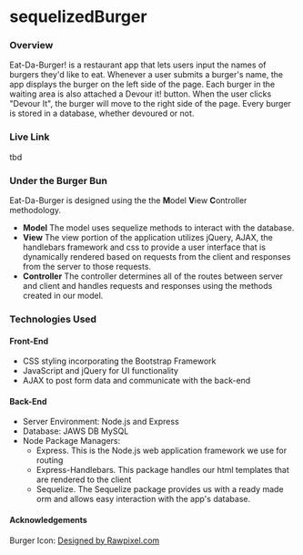 # sequelizedBurger
### Overview
Eat-Da-Burger! is a restaurant app that lets users input the names of burgers they'd like to eat. Whenever a user submits a burger's name, the app displays the burger on the left side of the page. Each burger in the waiting area is also attached a Devour it! button. When the user clicks "Devour It", the burger will move to the right side of the page. Every burger is stored in a database, whether devoured or not.

### Live Link
tbd

### Under the Burger Bun
Eat-Da-Burger is designed using the the **M**odel **V**iew **C**ontroller methodology. 
* **Model**
The model uses sequelize methods to interact with the database.
* **View**
The view portion of the application utilizes jQuery, AJAX, the handlebars framework and css to provide a user interface that is dynamically rendered based on requests from the client and responses from the server to those requests.
* **Controller**
The controller determines all of the routes between server and client and handles requests and responses using the methods created in our model.

### Technologies Used
#### Front-End
* CSS styling incorporating the Bootstrap Framework
* JavaScript and jQuery for UI functionality
* AJAX to post form data and communicate with the back-end

#### Back-End
* Server Environment: Node.js and Express
* Database: JAWS DB MySQL
* Node Package Managers: 
  - Express. This is the Node.js web application framework we use for routing
  - Express-Handlebars. This package handles our html templates that are rendered to the client
  - Sequelize. The Sequelize package provides us with a ready made orm and allows easy interaction with the app's database.

#### Acknowledgements
Burger Icon: <a href='https://www.freepik.com/free-vector/big-hamburger-icon-graphic-illustration_2631301.htm'>Designed by Rawpixel.com</a>
